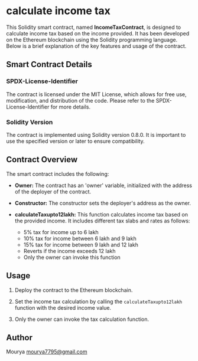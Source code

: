 # calculate income tax

This Solidity smart contract, named **IncomeTaxContract**, is designed to calculate income tax based on the income provided. It has been developed on the Ethereum blockchain using the Solidity programming language. Below is a brief explanation of the key features and usage of the contract.

## Smart Contract Details

### SPDX-License-Identifier

The contract is licensed under the MIT License, which allows for free use, modification, and distribution of the code. Please refer to the SPDX-License-Identifier for more details.

### Solidity Version

The contract is implemented using Solidity version 0.8.0. It is important to use the specified version or later to ensure compatibility.

## Contract Overview

The smart contract includes the following:

- **Owner:** The contract has an 'owner' variable, initialized with the address of the deployer of the contract.

- **Constructor:** The constructor sets the deployer's address as the owner.

- **calculateTaxupto12lakh:** This function calculates income tax based on the provided income. It includes different tax slabs and rates as follows:
  - 5% tax for income up to 6 lakh
  - 10% tax for income between 6 lakh and 9 lakh
  - 15% tax for income between 9 lakh and 12 lakh
  - Reverts if the income exceeds 12 lakh
  - Only the owner can invoke this function

## Usage

1. Deploy the contract to the Ethereum blockchain.

2. Set the income tax calculation by calling the `calculateTaxupto12lakh` function with the desired income value.

3. Only the owner can invoke the tax calculation function.

##  Author 
Mourya 
mourya7795@gmail.com




